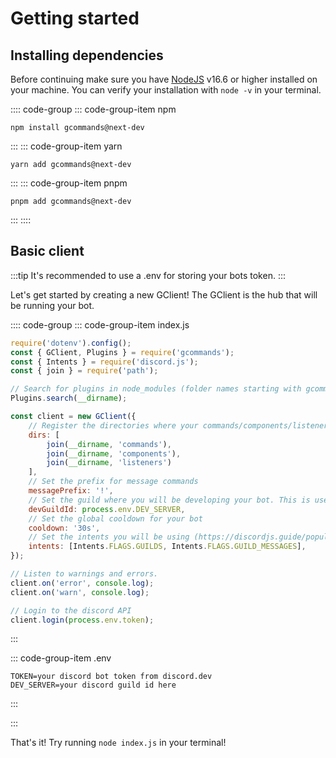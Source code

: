 # Getting started

## Installing dependencies

Before continuing make sure you have [NodeJS](https://nodejs.org/) v16.6 or higher installed on your machine. You can
verify your installation with `node -v` in your terminal.

:::: code-group
::: code-group-item npm

```sh:no-line-numbers
npm install gcommands@next-dev
```

:::
::: code-group-item yarn

```sh:no-line-numbers
yarn add gcommands@next-dev
```

:::
::: code-group-item pnpm

```sh:no-line-numbers
pnpm add gcommands@next-dev
```

:::
::::

## Basic client

:::tip 
It's recommended to use a .env for storing your bots token.
:::

Let's get started by creating a new GClient! The GClient is the hub that will be running your bot.

:::: code-group
::: code-group-item index.js

```js
require('dotenv').config();
const { GClient, Plugins } = require('gcommands');
const { Intents } = require('discord.js');
const { join } = require('path');

// Search for plugins in node_modules (folder names starting with gcommands-plugin-) or plugins folder
Plugins.search(__dirname);

const client = new GClient({
	// Register the directories where your commands/components/listeners will be located.
	dirs: [
		join(__dirname, 'commands'),
		join(__dirname, 'components'),
		join(__dirname, 'listeners')
	],
	// Set the prefix for message commands
	messagePrefix: '!',
	// Set the guild where you will be developing your bot. This is usefull cause guild slash commands update instantly.
	devGuildId: process.env.DEV_SERVER,
	// Set the global cooldown for your bot
	cooldown: '30s',
	// Set the intents you will be using (https://discordjs.guide/popular-topics/intents.html#gateway-intents)
	intents: [Intents.FLAGS.GUILDS, Intents.FLAGS.GUILD_MESSAGES],
});

// Listen to warnings and errors.
client.on('error', console.log);
client.on('warn', console.log);

// Login to the discord API
client.login(process.env.token);
```
:::

::: code-group-item .env

```
TOKEN=your discord bot token from discord.dev
DEV_SERVER=your discord guild id here
```

:::

:::

That's it! Try running `node index.js` in your terminal!



